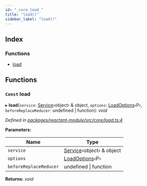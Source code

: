 ```yaml
---
id: "_core_load_"
title: "load()"
sidebar_label: "load()"
---
```


## Index

### Functions

* [load](_core_load_.md#const-load)

## Functions

### `Const` load

▸ **load**(`service`: [Service](../interfaces/_interfaces_.service.md)‹object› & object, `options`: [LoadOptions](../interfaces/_interfaces_.loadoptions.md)‹P›, `beforeReplaceReducer`: undefined | function): *void*

*Defined in [packages/reactant-module/src/core/load.ts:4](https://github.com/unadlib/reactant/blob/fbc06fd/packages/reactant-module/src/core/load.ts#L4)*

**Parameters:**

Name | Type |
------ | ------ |
`service` | [Service](../interfaces/_interfaces_.service.md)‹object› & object |
`options` | [LoadOptions](../interfaces/_interfaces_.loadoptions.md)‹P› |
`beforeReplaceReducer` | undefined &#124; function |

**Returns:** *void*

